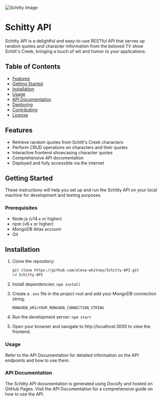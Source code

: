 ![Schitty Image](/public/images/schitty.jpg)

# Schitty API

Schitty API is a delightful and easy-to-use RESTful API that serves up random quotes and character information from the beloved TV show Schitt's Creek, bringing a touch of wit and humor to your applications.

## Table of Contents

- [Features](#features)
- [Getting Started](#getting-started)
- [Installation](#installation)
- [Usage](#usage)
- [API Documentation](#api-documentation)
- [Deploying](#deploying)
- [Contributing](#contributing)
- [License](#license)

## Features

- Retrieve random quotes from Schitt's Creek characters
- Perform CRUD operations on characters and their quotes
- Interactive frontend showcasing character quotes
- Comprehensive API documentation
- Deployed and fully accessible via the internet

## Getting Started

These instructions will help you set up and run the Schitty API on your local machine for development and testing purposes.

### Prerequisites

- Node.js (v14.x or higher)
- npm (v6.x or higher)
- MongoDB Atlas account
- Git

## Installation

1. Clone the repository:
   ```bash
   git clone https://github.com/alexa-whitney/Schitty-API.git
   cd Schitty-API
   ```

2. Install dependencies:
    ``` npm install ```

3. Create a `.env` file in the project root and add your MongoDB connection string: 

    ```MONGODB_URI=YOUR_MONGODB_CONNECTION_STRING```

4. Run the development server:
    ```npm start```

5. Open your browser and navigate to http://localhost:3000 to view the frontend.

### Usage

Refer to the API Documentation for detailed information on the API endpoints and how to use them.

### API Documentation

The Schitty API documentation is generated using Docsify and hosted on GitHub Pages. Visit the API Documentation for a comprehensive guide on how to use the API.